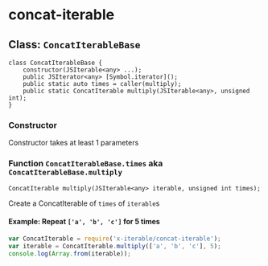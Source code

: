 
# concat-iterable

## Class: `ConcatIterableBase`

```
class ConcatIterableBase {
	constructor(JSIterable<any> ...);
	public JSIterator<any> [Symbol.iterator]();
	public static auto times = caller(multiply);
	public static ConcatIterable multiply(JSIterable<any>, unsigned int);
}
```

### Constructor

Constructor takes at least 1 parameters

### Function `ConcatIterableBase.times` aka `ConcatIterableBase.multiply`

```
ConcatIterable multiply(JSIterable<any> iterable, unsigned int times);
```

Create a ConcatIterable of `times` of `iterable`s

#### Example: Repeat `['a', 'b', 'c']` for 5 times

```javascript
var ConcatIterable = require('x-iterable/concat-iterable');
var iterable = ConcatIterable.multiply(['a', 'b', 'c'], 5);
console.log(Array.from(iterable));
```
